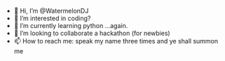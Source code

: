 - 👋 Hi, I’m @WatermelonDJ
- 👀 I’m interested in coding?
- 🌱 I’m currently learning python ...again.
- 💞️ I’m looking to collaborate a hackathon (for newbies)
- 📫 How to reach me: speak my name three times and ye shall summon me 

<!---
WatermelonDJ/WatermelonDJ is a ✨ special ✨ repository because its `README.md` (this file) appears on your GitHub profile.
You can click the Preview link to take a look at your changes.
--->
